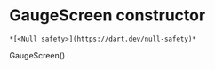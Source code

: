 


# GaugeScreen constructor




    *[<Null safety>](https://dart.dev/null-safety)*



GaugeScreen()












